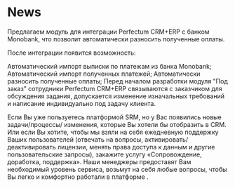 # News

Предлагаем модуль для интеграции Perfectum CRM+ERP с банком Monobank, что позволит автоматически разносить полученные оплаты.

После интеграции появится возможность:

Автоматический импорт выписки по платежам из банка Monobank;
Автоматический импорт полученных платежей;
Автоматически разносить полученные оплаты;
Перед началом разработки модуля "Под заказ" сотрудники Perfectum CRM+ERP связываются с заказчиком для обсуждения задания, допускается изменение изначальных требований и написание индивидуально под задачу клиента.


Если Вы уже пользуетесь платформой SRM, но у Вас появились новые задачи/процессы/ изменения, которые Вы хотели бы отобразить в CRM. Или если Вы хотите, чтобы мы взяли на себя ежедневную поддержку Ваших пользователей (отвечать на вопросы, активировать/деактивировать лицензии, менять права доступа к данным и другие пользовательские запросы), закажите услугу «Сопровождение, доработка, поддержка». Наши менеджеры предоставят Вам необходимый уровень сервиса, возьмут на себя любые вопросы, чтобы Вы легко и комфортно работали в платформе .